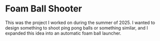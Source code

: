 # Foam Ball Shooter

This was the project I worked on during the summer of 2025. I wanted to design something to shoot ping pong balls or something similar, and I expanded this idea into an automatic foam ball launcher.
